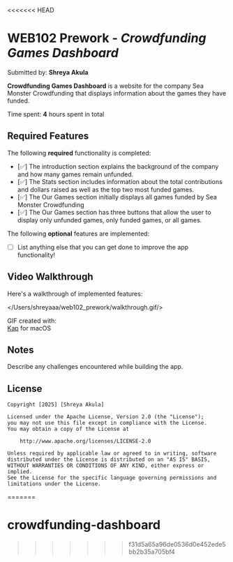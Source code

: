 <<<<<<< HEAD
# WEB102 Prework - *Crowdfunding Games Dashboard*

Submitted by: **Shreya Akula**

**Crowdfunding Games Dashboard** is a website for the company Sea Monster Crowdfunding that displays information about the games they have funded.

Time spent: **4** hours spent in total

## Required Features

The following **required** functionality is completed:

* [✅] The introduction section explains the background of the company and how many games remain unfunded.
* [✅] The Stats section includes information about the total contributions and dollars raised as well as the top two most funded games.
* [✅] The Our Games section initially displays all games funded by Sea Monster Crowdfunding
* [✅] The Our Games section has three buttons that allow the user to display only unfunded games, only funded games, or all games.

The following **optional** features are implemented:

* [ ] List anything else that you can get done to improve the app functionality!

## Video Walkthrough

Here's a walkthrough of implemented features:

</Users/shreyaaa/web102_prework/walkthrough.gif/>


GIF created with:  
[Kap](https://getkap.co/) for macOS


## Notes

Describe any challenges encountered while building the app.

## License

    Copyright [2025] [Shreya Akula]

    Licensed under the Apache License, Version 2.0 (the "License");
    you may not use this file except in compliance with the License.
    You may obtain a copy of the License at

        http://www.apache.org/licenses/LICENSE-2.0

    Unless required by applicable law or agreed to in writing, software
    distributed under the License is distributed on an "AS IS" BASIS,
    WITHOUT WARRANTIES OR CONDITIONS OF ANY KIND, either express or implied.
    See the License for the specific language governing permissions and
    limitations under the License.
=======
# crowdfunding-dashboard
>>>>>>> f31d5a65a96de0536d0e452ede5bb2b35a705bf4

